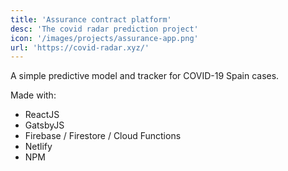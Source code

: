 ```yaml
---
title: 'Assurance contract platform'
desc: 'The covid radar prediction project'
icon: '/images/projects/assurance-app.png'
url: 'https://covid-radar.xyz/'
---
```


A simple predictive model and tracker for COVID-19 Spain cases.

Made with:

- ReactJS
- GatsbyJS
- Firebase / Firestore / Cloud Functions
- Netlify
- NPM
